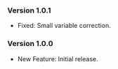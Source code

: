 ### Version 1.0.1

- Fixed: Small variable correction.

### Version 1.0.0

- New Feature: Initial release.
